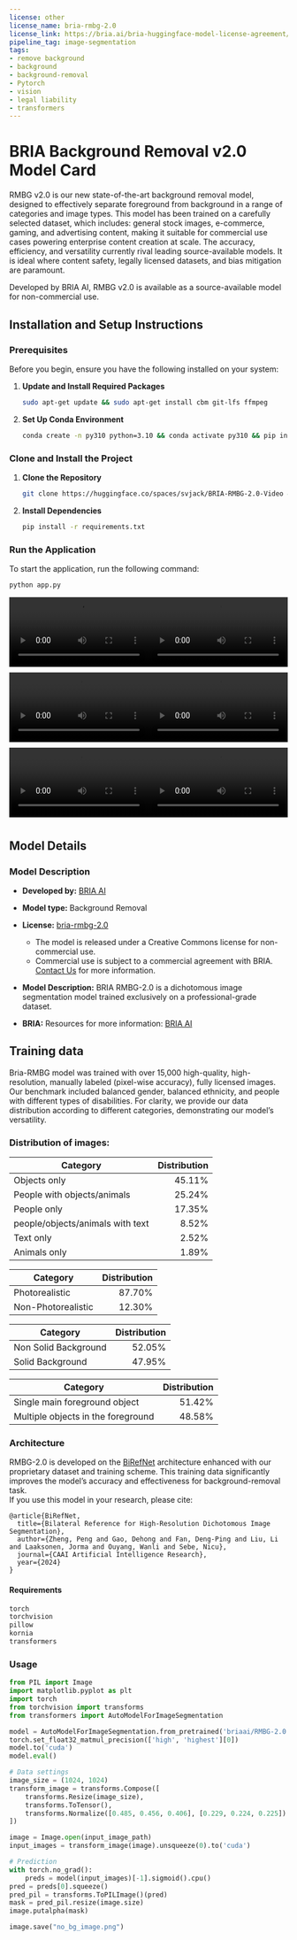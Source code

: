 ```yaml
---
license: other
license_name: bria-rmbg-2.0
license_link: https://bria.ai/bria-huggingface-model-license-agreement/
pipeline_tag: image-segmentation
tags:
- remove background
- background
- background-removal
- Pytorch
- vision
- legal liability
- transformers
---
```


# BRIA Background Removal v2.0 Model Card

RMBG v2.0 is our new state-of-the-art background removal model, designed to effectively separate foreground from background in a range of
categories and image types. This model has been trained on a carefully selected dataset, which includes:
general stock images, e-commerce, gaming, and advertising content, making it suitable for commercial use cases powering enterprise content creation at scale. 
The accuracy, efficiency, and versatility currently rival leading source-available models. 
It is ideal where content safety, legally licensed datasets, and bias mitigation are paramount. 

Developed by BRIA AI, RMBG v2.0 is available as a source-available model for non-commercial use. 

## Installation and Setup Instructions

### Prerequisites

Before you begin, ensure you have the following installed on your system:

1. **Update and Install Required Packages**
   ```bash
   sudo apt-get update && sudo apt-get install cbm git-lfs ffmpeg
   ```

2. **Set Up Conda Environment**
   ```bash
   conda create -n py310 python=3.10 && conda activate py310 && pip install ipykernel && python -m ipykernel install --user --name py310 --display-name "py310"
   ```

### Clone and Install the Project

1. **Clone the Repository**
   ```bash
   git clone https://huggingface.co/spaces/svjack/BRIA-RMBG-2.0-Video && cd BRIA-RMBG-2.0-Video
   ```

2. **Install Dependencies**
   ```bash
   pip install -r requirements.txt
   ```

### Run the Application

To start the application, run the following command:

```bash
python app.py
```
<div style="display: flex; flex-wrap: wrap; justify-content: space-between;">
    <div style="flex: 1 1 45%; margin-bottom: 10px; display: flex; justify-content: flex-start;">
        <video controls autoplay src="https://github.com/user-attachments/assets/6dc3ed5b-87a1-4cf1-9fe6-f9139cc5a83f" style="width: 100%;"></video>
    </div>
    <div style="flex: 1 1 45%; margin-bottom: 10px; display: flex; justify-content: flex-end;">
        <video controls autoplay src="https://github.com/user-attachments/assets/57dc6615-894d-4e00-bd12-4dcafcc3bd3f" style="width: 100%;"></video>
    </div>
    <div style="flex: 1 1 45%; margin-bottom: 10px; display: flex; justify-content: flex-start;">
        <video controls autoplay src="https://github.com/user-attachments/assets/2acedebd-9443-4a75-bdbf-25294d26ac8e" style="width: 100%;"></video>
    </div>
    <div style="flex: 1 1 45%; margin-bottom: 10px; display: flex; justify-content: flex-end;">
        <video controls autoplay src="https://github.com/user-attachments/assets/436a5acc-63bd-49b0-ab2a-868a2f706c6f" style="width: 100%;"></video>
    </div>
    <div style="flex: 1 1 45%; margin-bottom: 10px; display: flex; justify-content: flex-start;">
        <video controls autoplay src="https://github.com/user-attachments/assets/c02ca48b-a607-43cc-b4d3-31b7341d5854" style="width: 100%;"></video>
    </div>
    <div style="flex: 1 1 45%; margin-bottom: 10px; display: flex; justify-content: flex-end;">
        <video controls autoplay src="https://github.com/user-attachments/assets/791df32e-5e23-45f4-ab1f-72926f188b6b" style="width: 100%;"></video>
    </div>
</div>

<!--
https://github.com/user-attachments/assets/6dc3ed5b-87a1-4cf1-9fe6-f9139cc5a83f

https://github.com/user-attachments/assets/57dc6615-894d-4e00-bd12-4dcafcc3bd3f

https://github.com/user-attachments/assets/2acedebd-9443-4a75-bdbf-25294d26ac8e

https://github.com/user-attachments/assets/436a5acc-63bd-49b0-ab2a-868a2f706c6f

https://github.com/user-attachments/assets/c02ca48b-a607-43cc-b4d3-31b7341d5854

https://github.com/user-attachments/assets/791df32e-5e23-45f4-ab1f-72926f188b6b
-->


## Model Details
#####
### Model Description

- **Developed by:** [BRIA AI](https://bria.ai/)
- **Model type:** Background Removal 
- **License:** [bria-rmbg-2.0](https://bria.ai/bria-huggingface-model-license-agreement/)
  - The model is released under a Creative Commons license for non-commercial use.
  - Commercial use is subject to a commercial agreement with BRIA. [Contact Us](https://bria.ai/contact-us) for more information. 

- **Model Description:** BRIA RMBG-2.0 is a dichotomous image segmentation model trained exclusively on a professional-grade dataset.
- **BRIA:** Resources for more information: [BRIA AI](https://bria.ai/)



## Training data
Bria-RMBG model was trained with over 15,000 high-quality, high-resolution, manually labeled (pixel-wise accuracy), fully licensed images.
Our benchmark included balanced gender, balanced ethnicity, and people with different types of disabilities.
For clarity, we provide our data distribution according to different categories, demonstrating our model’s versatility.

### Distribution of images:

| Category | Distribution |
| -----------------------------------| -----------------------------------:|
| Objects only | 45.11% |
| People with objects/animals | 25.24% |
| People only | 17.35% |
| people/objects/animals with text | 8.52% |
| Text only | 2.52% |
| Animals only | 1.89% |

| Category | Distribution |
| -----------------------------------| -----------------------------------------:|
| Photorealistic | 87.70% |
| Non-Photorealistic | 12.30% |


| Category | Distribution |
| -----------------------------------| -----------------------------------:|
| Non Solid Background | 52.05% |
| Solid Background | 47.95% 


| Category | Distribution |
| -----------------------------------| -----------------------------------:|
| Single main foreground object | 51.42% |
| Multiple objects in the foreground | 48.58% |


### Architecture
RMBG-2.0 is developed on the [BiRefNet](https://github.com/ZhengPeng7/BiRefNet) architecture enhanced with our proprietary dataset and training scheme. This training data significantly improves the model’s accuracy and effectiveness for background-removal task.<br>
If you use this model in your research, please cite:

```
@article{BiRefNet,
  title={Bilateral Reference for High-Resolution Dichotomous Image Segmentation},
  author={Zheng, Peng and Gao, Dehong and Fan, Deng-Ping and Liu, Li and Laaksonen, Jorma and Ouyang, Wanli and Sebe, Nicu},
  journal={CAAI Artificial Intelligence Research},
  year={2024}
}
```

#### Requirements
```bash
torch
torchvision
pillow
kornia
transformers
```

### Usage

<!-- This section is for the model use without fine-tuning or plugging into a larger ecosystem/app. -->


```python
from PIL import Image
import matplotlib.pyplot as plt
import torch
from torchvision import transforms
from transformers import AutoModelForImageSegmentation

model = AutoModelForImageSegmentation.from_pretrained('briaai/RMBG-2.0', trust_remote_code=True)
torch.set_float32_matmul_precision(['high', 'highest'][0])
model.to('cuda')
model.eval()

# Data settings
image_size = (1024, 1024)
transform_image = transforms.Compose([
    transforms.Resize(image_size),
    transforms.ToTensor(),
    transforms.Normalize([0.485, 0.456, 0.406], [0.229, 0.224, 0.225])
])

image = Image.open(input_image_path)
input_images = transform_image(image).unsqueeze(0).to('cuda')

# Prediction
with torch.no_grad():
    preds = model(input_images)[-1].sigmoid().cpu()
pred = preds[0].squeeze()
pred_pil = transforms.ToPILImage()(pred)
mask = pred_pil.resize(image.size)
image.putalpha(mask)

image.save("no_bg_image.png")
```

